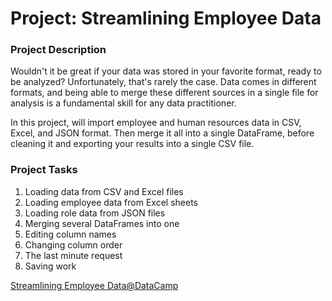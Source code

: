 # Project: Streamlining Employee Data
### Project Description
Wouldn't it be great if your data was stored in your favorite format, ready to be analyzed? 
Unfortunately, that's rarely the case. Data comes in different formats, and being able to merge these different sources in a single file for analysis is a fundamental skill for any data practitioner.

In this project, will import employee and human resources data in CSV, Excel, and JSON format. Then merge it all into a single DataFrame, before cleaning it and exporting your results into a single CSV file.

### Project Tasks
1. Loading data from CSV and Excel files
2. Loading employee data from Excel sheets
3. Loading role data from JSON files
4. Merging several DataFrames into one
5. Editing column names
6. Changing column order
7. The last minute request
8. Saving work

[Streamlining Employee Data@DataCamp](https://app.datacamp.com/learn/projects/streamlining_employee_data)
